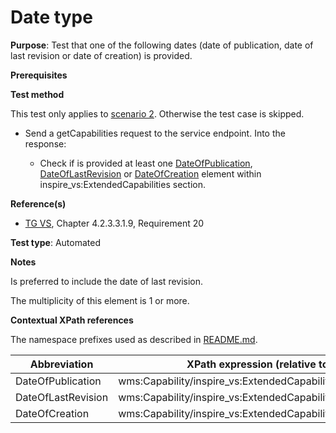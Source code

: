 # Date type

**Purpose**: Test that one of the following dates (date of publication, date of last revision or date of creation) is provided.

**Prerequisites**

**Test method**

This test only applies to [scenario 2](#scenario-2). Otherwise the test case is skipped.

* Send a getCapabilities request to the service endpoint. Into the response:

  * Check if is provided at least one [DateOfPublication](#DateOfPublication), [DateOfLastRevision](#DateOfLastRevision) or [DateOfCreation](#DateOfCreation) element within inspire_vs:ExtendedCapabilities section.

**Reference(s)**
* [TG VS](./README.md#ref_TG_VS), Chapter 4.2.3.3.1.9, Requirement 20

**Test type**: Automated

**Notes**

Is preferred to include the date of last revision.

The multiplicity of this element is 1 or more.

**Contextual XPath references**

The namespace prefixes used as described in [README.md](./README.md#namespaces).

Abbreviation                                               |  XPath expression (relative to wms:WMS_Capabilities)
---------------------------------------------------------- | -------------------------------------------------------------------------
DateOfPublication <a name="DateOfPublication"></a> | wms:Capability/inspire_vs:ExtendedCapabilities/inspire_common:DateOfPublication
DateOfLastRevision <a name="DateOfLastRevision"></a> | wms:Capability/inspire_vs:ExtendedCapabilities/inspire_common:DateOfLastRevision
DateOfCreation <a name="DateOfCreation"></a> | wms:Capability/inspire_vs:ExtendedCapabilities/inspire_common:DateOfCreation